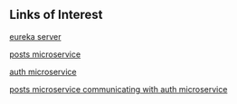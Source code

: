 ## Links of Interest

[eureka server](http://dba-docker-test-eureka.cfapps.io/)

[posts microservice](http://dba-docker-test-api-gateway.cfapps.io/posts/)

[auth microservice](http://dba-docker-test-api-gateway.cfapps.io/auth/)

[posts microservice communicating with auth microservice](http://dba-docker-test-api-gateway.cfapps.io/posts/myposts)
